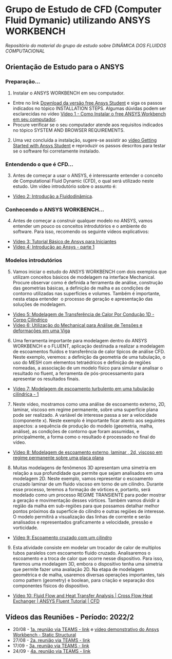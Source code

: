 # Grupo de Estudo de CFD (Computer Fluid Dymanic) utilizando ANSYS WORKBENCH
*Repositório do material do grupo de estudo sobre DINÂMICA DOS FLUIDOS COMPUTACIONAL* 

## Orientação de Estudo para o ANSYS

### Preparação...
1. Instalar o ANSYS WORKBENCH em seu computador.
* Entre no link [Download da versão free Ansys Student](https://www.ansys.com/academic/students/ansys-student) e siga os passos indicados no tópico INSTALLATION STEPS. Algumas dúvidas podem ser esclarecidas no vídeo [Vídeo 1 -  Como Instalar o free ANSYS Workbench em seu computador](https://youtu.be/mYv2VJ1btyk).
* Procure verificar se o seu computador atende aos requisitos indicados no tópico SYSTEM AND BROWSER REQUIREMENTS.
2. Uma vez concluída a instalação, sugere-se assistir ao [vídeo Getting Started with Ansys Student](https://youtu.be/GwrpAceViD8) e reproduzir os passos descritos para testar se o software foi corretamente instalado.
### Entendendo o que é CFD...
3. Antes de começar a usar o ANSYS, é interessante entender o conceito de Computational Fluid Dynamic (CFD), o qual será utilizado neste estudo. Um vídeo introdutório sobre o assunto é:
* [Vídeo 2: Introdução a Fluidodinâmica](https://youtu.be/y-63TFm9QIM).
### Conhecendo o ANSYS WORKBENCH...
4. Antes de começar a construir qualquer modelo no ANSYS, vamos entender um pouco os conceitos introdutórios e o ambiente do software. Para isso, recomendo os seguinte vídeos explicativos:
* [Vídeo 3: Tutorial Básico de Ansys para Iniciantes](https://youtu.be/aFxGct4fLoQ)
* [Vídeo 4: Introdução ao Ansys - parte 1](https://youtu.be/x_JRrMuQTaI)
### Modelos introdutórios
5. Vamos iniciar o estudo do ANSYS WORKBENCH com dois exemplos que utilizam conceitos básicos de modelagem na interface Mechanical. Procure observar como é definida a ferramenta de análise, construção das geometrias básicas, a definição de malha e as condições de contorno utilizadas nas superfícies e volumes. Também é importante, nesta etapa entender  o processo de geração e apresentação das soluções de modelagem.
* [Video 5: Modelagem de Transferência de Calor Por Condução 1D - Corpo Cilíndrico](https://youtu.be/tb8lCXSzULc)
* [Vídeo 6: Utilização do Mechanical para Análise de Tensões e deformações em uma Viga](https://youtu.be/T9KA6nGC_fE)
6. Uma ferramenta importante para modelagem dentro do ANSYS WORKBENCH e o FLUENT, aplicação destinada a realizar a modelagem de escoamentos fluidos e transferência de calor típicos de análise CFD. Neste exemplo, veremos: a definição da geometria de uma tubulação, o uso do MESH com elementos tetraédricos e definição de regiões nomeadas, a associação de um modelo físico para simular e analisar o resultado no fluent, a ferramenta de pós-processamento para apresentar os resultados finais.
* [Vídeo 7: Modelagem de escoamento turbulento em uma tubulação cilíndrica - 1](https://youtu.be/ffUuxEP3UuQ)
7. Neste vídeo, mostramos como uma análise de escoamento externo, 2D,  laminar, viscoso em regime permanente, sobre uma superfície plana pode ser realizado. A variável de interesse passa a ser a velocidade (componente x). Neste exemplo é importante ficar atento aos seguintes aspectos: a sequência de produção do modelo (geometria, malha, análise), as condições de contorno que foram assumidas, e principalmente, a forma como o resultado é processado no final do vídeo.
* [Vídeo 8: Modelagem de escoamento externo, laminar , 2d, viscoso em regime permanente sobre uma placa plana](https://youtu.be/ax1se0EJESI)
8. Muitas modelagens de fenômenos 3D apresentam uma simetria em relação a sua profundidade que permite que sejam analisados em uma modelagem 2D. Neste exemplo, vamos representar o escoamento cruzado laminar de um fluido viscoso em torno de um cilindro. Durante esse processo, teremos a formação de vórtices e, portanto, será modelado como um processo REGIME TRANSIENTE para poder mostrar a geração e movimentação desses vórtices. Também vamos dividir a região da malha em sub-regiões para que possamos detalhar melhor pontos próximos da superfície do cilindro e outras regiões de interesse. O modelo permitirá a visualização das linhas de corrente e serão analisados e representados graficamente a velocidade, pressão e vorticidade.
* [Vídeo 9: Escoamento cruzado com um cilindro](https://youtu.be/76BkGEnHByA)
9. Esta atividade consiste em modelar um trocador de calor de multiplos tubos paralelos com escoamento fluido cruzado. Analisaremos o escoamento e a troca de calor que ocorre nesse dispositivo. Para isso, faremos uma modelagem 3D, embora o dispositivo tenha uma simetria que permite fazer uma avaliação 2D. Na etapa de modelagem geométrica e de malha, usaremos diversas operações importantes, tais como pattern (geometry) e boolean, para criação e separação dos componentes físicos do dispositivo.
* [Vídeo 10: Fluid Flow and Heat Transfer Analysis | Cross Flow Heat Exchanger | ANSYS Fluent Tutorial | CFD](https://youtu.be/-03gO3UwFeA)

## Vídeos das Reuniões - Período: 2022/2
* 20/08 - [1a. reunião via TEAMS - link](https://youtu.be/y4DeN_3ROHE) e [vídeo demonstrativo do Ansys Workbench - Static Structural](https://youtu.be/08QIIcrG1ic) 
* 27/08 - [2a. reunião via TEAMS - link](https://youtu.be/XkeKymPYEp4)
* 17/09 - [3a. reunião via TEAMS - link](https://youtu.be/ax1se0EJESI)
* 24/09 - [4a. reunião via TEAMS - link](https://youtu.be/76BkGEnHByA)
